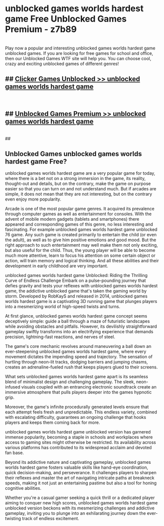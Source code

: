 # unblocked games worlds hardest game  Free Unblocked Games Premium - z7b89 <br>
<br>
Play now a popular and interesting unblocked games worlds hardest game unblocked games. If you are looking for free games for school and office, then our Unblocked Games WTF site will help you. You can choose cool, crazy and exciting unblocked games of different genres!


## ##  [Clicker Games Unblocked >> unblocked games worlds hardest game](http://freeplayer.one?title=unblocked_games_worlds_hardest_game&ref=UGames)
  <br>

##  ## [Unblocked Games Premium >> unblocked games worlds hardest game](http://freeplayer.one?title=unblocked_games_worlds_hardest_game&ref=UGames)
  <br>
  ##



## Unblocked Games unblocked games worlds hardest game Free?

unblocked games worlds hardest game are a very popular game for today, where there is a bet not on a strong immersion in the game, its reality, thought-out and details, but on the contrary, make the game on purpose easier so that you can turn on and not understand much. But if arcades are simple, it does not mean that they are not interesting, but on the contrary even enjoy more popularity.

Arcade is one of the most popular game genres. It acquired its prevalence through computer games as well as entertainment for consoles. With the advent of mobile modern gadgets (tablets and smartphones) there appeared and corresponding games of this genre, no less interesting and fascinating. For example unblocked games worlds hardest game unblocked 76 game. Any such game is created primarily to entertain the child (or even the adult), as well as to give him positive emotions and good mood. But the right approach to such entertainment may well make them not only exciting, but also useful for the child. Thus, the young player will be able to become much more attentive, learn to focus his attention on some certain object or action, will train memory and logical thinking. And all these abilities and their development in early childhood are very important.

unblocked games worlds hardest game Unblocked: Riding the Thrilling Curve of Endless Challenge
Embark on a pulse-pounding journey that defies gravity and tests your reflexes with unblocked games worlds hardest game, the addictive unblocked game that's taken the gaming world by storm. Developed by RobKayS and released in 2014, unblocked games worlds hardest game is a captivating 3D running game that plunges players into a mesmerizing world of high-speed twists and turns.

At first glance, unblocked games worlds hardest game concept seems deceptively simple: guide a ball through a maze of futuristic landscapes while avoiding obstacles and pitfalls. However, its devilishly straightforward gameplay swiftly transforms into an electrifying experience that demands precision, lightning-fast reactions, and nerves of steel.

The game's core mechanic revolves around maneuvering a ball down an ever-steepening unblocked games worlds hardest game, where every movement dictates the impending speed and trajectory. The sensation of hurtling through neon-lit tracks, dodging barriers and jumping chasms, creates an adrenaline-fueled rush that keeps players glued to their screens.

What sets unblocked games worlds hardest game apart is its seamless blend of minimalist design and challenging gameplay. The sleek, neon-infused visuals coupled with an entrancing electronic soundtrack create an immersive atmosphere that pulls players deeper into the games hypnotic grip.

Moreover, the game's infinite procedurally generated levels ensure that each attempt feels fresh and unpredictable. This endless variety, combined with escalating difficulty, guarantees an ongoing challenge that hooks players and keeps them coming back for more.

unblocked games worlds hardest game unblocked version has garnered immense popularity, becoming a staple in schools and workplaces where access to gaming sites might otherwise be restricted. Its availability across various platforms has contributed to its widespread acclaim and devoted fan base.

Beyond its addictive nature and captivating gameplay, unblocked games worlds hardest game fosters valuable skills like hand-eye coordination, quick decision-making, and perseverance. It challenges players to sharpen their reflexes and master the art of navigating intricate paths at breakneck speeds, making it not just an entertaining pastime but also a tool for honing cognitive abilities.

Whether you're a casual gamer seeking a quick thrill or a dedicated player aiming to conquer new high scores, unblocked games worlds hardest game unblocked version beckons with its mesmerizing challenges and addictive gameplay, inviting you to plunge into an exhilarating journey down the ever-twisting track of endless excitement.